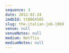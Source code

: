 ```yaml
---
sequence: 3
date: 2012-02-24
imdbId: tt0064505
slug: the-italian-job-1969
venue: null
venueNotes: null
medium: Netflix
mediumNotes: null
---
```


